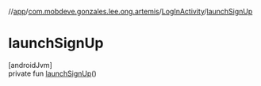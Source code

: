 //[app](../../../index.md)/[com.mobdeve.gonzales.lee.ong.artemis](../index.md)/[LogInActivity](index.md)/[launchSignUp](launch-sign-up.md)

# launchSignUp

[androidJvm]\
private fun [launchSignUp](launch-sign-up.md)()
